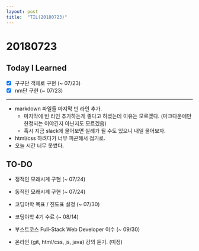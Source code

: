 ```yaml
---
layout: post
title:  "TIL(20180723)"
---
```

# 20180723
## Today I Learned
* [x] 구구단 객체로 구현 (~ 07/23)
* [x] nm단 구현 (~ 07/23)

***

- markdown 파일들 마지막 빈 라인 추가.
    - 마지막에 빈 라인 추가하는게 좋다고 하셨는데 이유는 모르겠다. (마크다운에만 한정되는 이야긴지 아닌지도 모르겠음)
    - 혹시 지금 slack에 물어보면 실례가 될 수도 있으니 내일 물어보자.
- html/css 하려다가 너무 피곤해서 접기로.
- 오늘 시간 너무 못썼다.

## TO-DO
- 정적인 모래시계 구현 (~ 07/24)
- 동적인 모래시계 구현 (~ 07/24)

- 코딩야학 목표 / 진도표 설정 (~ 07/30)
- 코딩야학 4기 수료 (~ 08/14)

- 부스트코스 Full-Stack Web Developer 이수 (~ 09/30)

- 온라인 (git, html/css, js, java) 강의 듣기. (미정)
